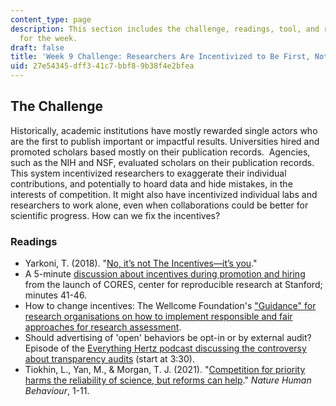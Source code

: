 ```yaml
---
content_type: page
description: This section includes the challenge, readings, tool, and response paper
  for the week.
draft: false
title: 'Week 9 Challenge: Researchers Are Incentivized to Be First, Not Right'
uid: 27e54345-dff3-41c7-bbf8-9b38f4e2bfea
---
```

## The Challenge

Historically, academic institutions have mostly rewarded single actors who are the first to publish important or impactful results. Universities hired and promoted scholars based mostly on their publication records.  Agencies, such as the NIH and NSF, evaluated scholars on their publication records. This system incentivized researchers to exaggerate their individual contributions, and potentially to hoard data and hide mistakes, in the interests of competition. It might also have incentivized individual labs and researchers to work alone, even when collaborations could be better for scientific progress. How can we fix the incentives?

### Readings

- Yarkoni, T. (2018). "[No, it’s not The Incentives—it’s you](https://www.talyarkoni.org/blog/2018/10/02/no-its-not-the-incentives-its-you/)."
- A 5-minute [discussion about incentives during promotion and hiring](https://www.youtube.com/watch?v=9AprABg0VH4&t=2471s) from the launch of CORES, center for reproducible research at Stanford; minutes 41-46.
- How to change incentives: The Wellcome Foundation's ["Guidance" for research organisations on how to implement responsible and fair approaches for research assessment](https://wellcome.org/grant-funding/guidance/open-access-guidance/research-organisations-how-implement-responsible-and-fair-approaches-research).
- Should advertising of 'open' behaviors be opt-in or by external audit? Episode of the [Everything Hertz podcast discussing the controversy about transparency audits](https://open.spotify.com/episode/29mLuNZblL7PYV02FmMBXK?si=614be578937944d3%20) (start at 3:30).
- Tiokhin, L., Yan, M., & Morgan, T. J. (2021). "[Competition for priority harms the reliability of science, but reforms can help](https://www.nature.com/articles/s41562-020-01040-1)." *Nature Human Behaviour*, 1-11.